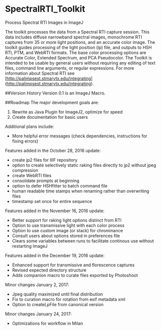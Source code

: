 # SpectralRTI_Toolkit
Process Spectral RTI Images in ImageJ

The toolkit processes the data from a Spectral RTI capture session. This data includes diffuse narrowband spectral images, monochrome RTI captures from 35 or more light positions, and an accurate color image. The toolkit guides processing of the light position (lp) file, and outputs to HSH RTI, PTM, and WebRTI formats. The base color processing options are Accurate Color, Extended Spectrum, and PCA Pseudocolor. The Toolkit is intended to be usable by general users without requiring any editing of text files, command line arguments, or regular expressions. For more information about Spectral RTI see [http://palimpsest.stmarytx.edu/integrating] (http://palimpsest.stmarytx.edu/integrating). 

##Version History 
Version 0.1 is an ImageJ Macro.  

##Roadmap
The major development goals are: 

1. Rewrite as Java Plugin for ImageJ2, optimize for speed
2. Create documentation for basic users 

Additional plans include: 
* More helpful error messages (check dependencies, instructions for fixing errors)

Features added in the October 28, 2016 update:

* create jp2 files for IIIF repository
* option to create selectively static raking files directly to jp2 without jpeg compression 
* create WebRTI files
* consolidate prompts at beginning
* option to defer HSHfitter to batch command file
* human readable time stamps when renaming rather than overwriting files
* timestamp set once for entire sequence

Features added in the November 16, 2016 update:

* Better support for raking light options distinct from RTI
* Option to use transmissive light with each color process
* Option to use custom image (or stack) for chrominance
* Consult users about options stored in preferences file 
* Clears some variables between runs to facilitate continous use without restarting ImageJ

Features added in the December 19, 2016 update: 

* Enhanced support for transmissive and florescence captures
* Revised expected directory structure
* Adds companion macro to curate files exported by Photoshoot

Minor changes January 2, 2017:

* Jpeg quality maximized until final distribution
* Fix to curation macro for rotation from exif metadata xml
* Option to createLpFile from canonical version

Minor changes January 24, 2017:

* Optimizations for workflow in Milan
